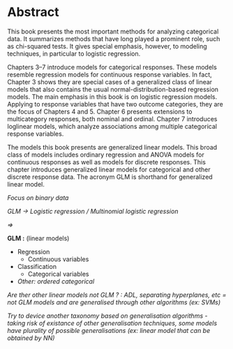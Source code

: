 # Abstract

This book presents the most important methods for analyzing categorical data. 
It summarizes methods that have long played a prominent role, such as chi-squared tests. 
It gives special emphasis, however, to modeling techniques, in particular to logistic regression.

Chapters 3–7 introduce models for categorical responses. 
These models resemble regression models for continuous response variables. 
In fact, Chapter 3 shows they are special cases of a generalized class of linear models that also contains the usual normal-distribution-based regression models. 
The main emphasis in this book is on logistic regression models. 
Applying to response variables that have two outcome categories, they are the focus of Chapters 4 and 5. 
Chapter 6 presents extensions to multicategory responses, both nominal and ordinal. 
Chapter 7 introduces loglinear models, which analyze associations among multiple categorical response variables.

The models this book presents are generalized linear models. 
This broad class of models includes ordinary regression and ANOVA models for continuous responses as well as models for discrete responses. 
This chapter introduces generalized linear models for categorical and other discrete response data. 
The acronym GLM is shorthand for generalized linear model.

*Focus on binary data*

*GLM -> Logistic regression / Multinomial logistic regression*

*=>*

**GLM :** (linear models)

- Regression 
    * Continuous variables 
- Classification
    * Categorical variables 
- *Other: ordered categorical*

*Are ther other linear models not GLM ? : ADL, separating hyperplanes, etc = not GLM models and are generalised through other algorithms (ex: SVMs)*

*Try to device another taxonomy based on generalisation algorithms - taking risk of existance of other generalisation techniques, some models have plurality of possible generalisations (ex: linear model that can be obtained by NN)*